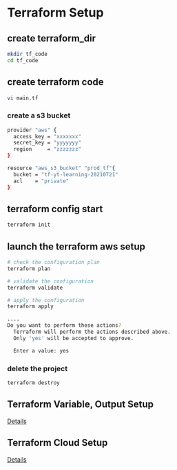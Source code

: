 # Terraform Setup

## create terraform_dir   

```bash
mkdir tf_code
cd tf_code
```

## create terraform code
```bash
vi main.tf
```

### create a s3 bucket

```bash
provider "aws" {
  access_key = "xxxxxxx"
  secret_key = "yyyyyyy"
  region     = "zzzzzzz"
}

resource "aws_s3_bucket" "prod_tf"{
  bucket = "tf-yt-learning-20210721"
  acl	 = "private"
}
```

## terraform config start
```bash
terraform init
```

## launch the terraform aws setup
```bash
# check the configuration plan
terraform plan

# validate the configuration
terraform validate

# apply the configuration
terraform apply
```


```bash
....
Do you want to perform these actions?
  Terraform will perform the actions described above.
  Only 'yes' will be accepted to approve.

  Enter a value: yes

```

### delete the project
```bash
terraform destroy
```

## Terraform Variable, Output Setup

[Details](https://github.com/yuyatinnefeld/terraform/tree/master/aws/setup_terraform/varible_outputs)


## Terraform Cloud Setup

[Details](https://github.com/yuyatinnefeld/terraform/tree/master/aws/setup_terraform/cloud)
